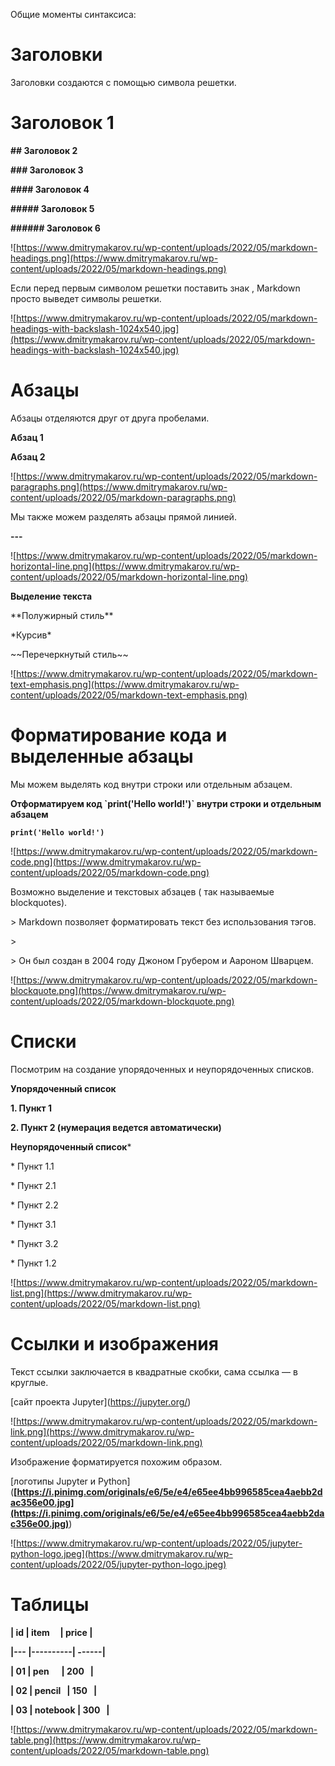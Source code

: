 Общие моменты синтаксиса:

# **Заголовки**

Заголовки создаются с помощью символа решетки.

# **Заголовок 1**

**## Заголовок 2**

**### Заголовок 3**

**#### Заголовок 4**

**##### Заголовок 5**

**###### Заголовок 6**

![https://www.dmitrymakarov.ru/wp-content/uploads/2022/05/markdown-headings.png](https://www.dmitrymakarov.ru/wp-content/uploads/2022/05/markdown-headings.png)

Если перед первым символом решетки поставить знак \, Markdown просто выведет символы решетки.

![https://www.dmitrymakarov.ru/wp-content/uploads/2022/05/markdown-headings-with-backslash-1024x540.jpg](https://www.dmitrymakarov.ru/wp-content/uploads/2022/05/markdown-headings-with-backslash-1024x540.jpg)

# **Абзацы**

Абзацы отделяются друг от друга пробелами.

**Абзац 1** 

**Абзац 2**

![https://www.dmitrymakarov.ru/wp-content/uploads/2022/05/markdown-paragraphs.png](https://www.dmitrymakarov.ru/wp-content/uploads/2022/05/markdown-paragraphs.png)

Мы также можем разделять абзацы прямой линией.

**---**

![https://www.dmitrymakarov.ru/wp-content/uploads/2022/05/markdown-horizontal-line.png](https://www.dmitrymakarov.ru/wp-content/uploads/2022/05/markdown-horizontal-line.png)

**Выделение текста**

\*\*Полужирный стиль\*\* 

\*Курсив\*

\~\~Перечеркнутый стиль\~\~

![https://www.dmitrymakarov.ru/wp-content/uploads/2022/05/markdown-text-emphasis.png](https://www.dmitrymakarov.ru/wp-content/uploads/2022/05/markdown-text-emphasis.png)

# **Форматирование кода и выделенные абзацы**

Мы можем выделять код внутри строки или отдельным абзацем.

**Отформатируем код \`print('Hello world!')\` внутри строки и отдельным абзацем**

**```print('Hello world!')```**

![https://www.dmitrymakarov.ru/wp-content/uploads/2022/05/markdown-code.png](https://www.dmitrymakarov.ru/wp-content/uploads/2022/05/markdown-code.png)

Возможно выделение и текстовых абзацев ( так называемые blockquotes).

\> Markdown позволяет форматировать текст без использования тэгов.

\>

\> Он был создан в 2004 году Джоном Грубером и Аароном Шварцем.

![https://www.dmitrymakarov.ru/wp-content/uploads/2022/05/markdown-blockquote.png](https://www.dmitrymakarov.ru/wp-content/uploads/2022/05/markdown-blockquote.png)

# **Списки**

Посмотрим на создание упорядоченных и неупорядоченных списков.

****Упорядоченный список****

**1. Пункт 1**

**2. Пункт 2 (нумерация ведется автоматически)** 

****Неупорядоченный список***** 

\* Пункт 1.1  

\* Пункт 2.1 

\* Пункт 2.2  

\* Пункт 3.1    

\* Пункт 3.2  

\* Пункт 1.2

![https://www.dmitrymakarov.ru/wp-content/uploads/2022/05/markdown-list.png](https://www.dmitrymakarov.ru/wp-content/uploads/2022/05/markdown-list.png)

# **Ссылки и изображения**

Текст ссылки заключается в квадратные скобки, сама ссылка — в круглые.

\[сайт проекта Jupyter](https://jupyter.org/)

![https://www.dmitrymakarov.ru/wp-content/uploads/2022/05/markdown-link.png](https://www.dmitrymakarov.ru/wp-content/uploads/2022/05/markdown-link.png)

Изображение форматируется похожим образом.

\[логотипы Jupyter и Python](**[https://i.pinimg.com/originals/e6/5e/e4/e65ee4bb996585cea4aebb2dac356e00.jpg](https://i.pinimg.com/originals/e6/5e/e4/e65ee4bb996585cea4aebb2dac356e00.jpg)**)

![https://www.dmitrymakarov.ru/wp-content/uploads/2022/05/jupyter-python-logo.jpeg](https://www.dmitrymakarov.ru/wp-content/uploads/2022/05/jupyter-python-logo.jpeg)

# **Таблицы**

**| id | item     | price |**

**|--- |----------| ------|**

**| 01 | pen      | 200   |**

**| 02 | pencil   | 150   |**

**| 03 | notebook | 300   |**

![https://www.dmitrymakarov.ru/wp-content/uploads/2022/05/markdown-table.png](https://www.dmitrymakarov.ru/wp-content/uploads/2022/05/markdown-table.png)